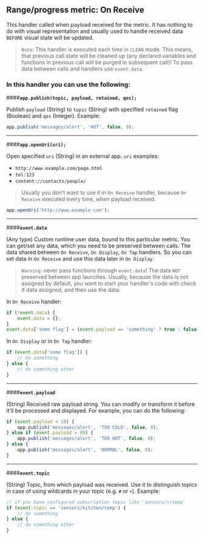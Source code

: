 
Range/progress metric: On Receive
---------------------------------
This handler called when payload received for the metric.
It has nothing to do with visual representation and usually used to handle received data `BEFORE` visual state will be updated.
>`Note`: This handler is executed each time in `CLEAN` mode. This means, that previous call state will be cleaned up (any declared variables and functions in previous call will be purged in subsequent call)!
To pass data between calls and handlers use `event.data`.

### In this handler you can use the following:

####**`app.publish(topic, payload, retained, qos);`**

Publish `payload` (String) to `topic` (String) with specified `retained` flag (Boolean) and `qos` (Integer). Example:

```js
app.publish('messages/alert', 'HOT', false, 0);
```

---

####**`app.openUri(uri);`**

Open specified `uri` (String) in an external app. `uri` examples:
- `http://www.example.com/page.html`
- `tel:123`
- `content://contacts/people/`
>Usually you don't want to use it in `On Receive` handler, because `On Receive` executed every time, when payload received.

```js
app.openUri('http://www.example.com');
```
---

####**`event.data`**

(Any type) Custom runtime user data, bound to this particular metric. You can get/set any data, which you need to be preserved between calls.
The data shared between `On Receive`, `On Display`, `On Tap` handlers. So you can set data in `On Receive` and use this data later in `On Display`.
>`Warning`: never pass functions through `event.data`!
The data `NOT` preserved between app launches. Usually, because the data is not assigned by default, you want to start your handler's code with check if data assigned, and then use the data:

In `On Receive` handler:

```js
if (!event.data) {
    event.data = {};
}
event.data['some flag'] = (event.payload == 'something' ? true : false);
```

In `On Display` or in `On Tap` handler:

```js
if (event.data['some flag']) {
    // do something
} else {
    // do something other
}
```

---

####**`event.payload`**

(String) Received raw payload string. You can modify or transform it before it'll be processed and displayed. For example, you can do the following:

```js
if (event.payload < 10) {
    app.publish('messages/alert', 'TOO COLD', false, 0);
} else if (event.payload > 80) {
    app.publish('messages/alert', 'TOO HOT', false, 0);
} else {
    app.publish('messages/alert', 'NORMAL', false, 0);
}
```

---

####**`event.topic`**

(String) Topic, from which payload was received. Use it to distinguish topics in case of using wildcards in your topic (e.g. `#` or `+`). Example:

```js
// if you have configured subscription topic like 'sensors/+/temp'
if (event.topic == 'sensors/kitchen/temp') {
    // do something
} else {
    // do something other
}
```
